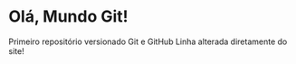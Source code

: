 # Olá, Mundo Git!
 Primeiro repositório versionado Git e GitHub
Linha alterada diretamente do site!
